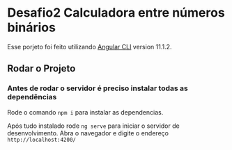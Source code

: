 # Desafio2 Calculadora entre números binários

Esse porjeto foi feito utilizando [Angular CLI](https://github.com/angular/angular-cli) version 11.1.2.

## Rodar o Projeto

### Antes de rodar o servidor é preciso instalar todas as dependências 

Rode o comando `npm i` para instalar as dependencias.

Após tudo instalado rode `ng serve` para iniciar o servidor de desenvolvimento. Abra o navegador e digite o endereço `http://localhost:4200/`

